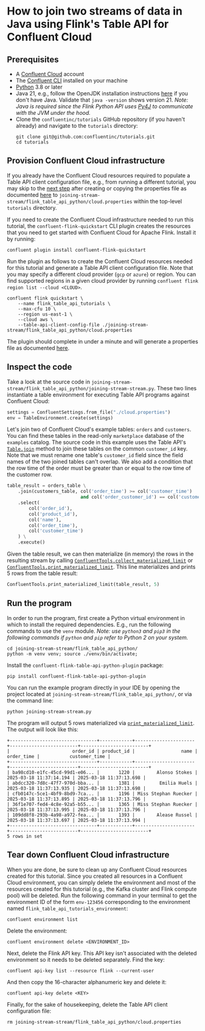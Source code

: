 <!-- title: How to join two streams of data in Python using Flink's Table API for Confluent Cloud -->
<!-- description: In this tutorial, learn how to join two streams of data in Java using Flink's Table API for Confluent Cloud, with step-by-step instructions and supporting code. -->

# How to join two streams of data in Java using Flink's Table API for Confluent Cloud

## Prerequisites

* A [Confluent Cloud](https://confluent.cloud/signup) account
* The [Confluent CLI](https://docs.confluent.io/confluent-cli/current/install.html) installed on your machine
* [Python](https://www.python.org/downloads/) 3.8 or later
* Java 21, e.g., follow the OpenJDK installation instructions [here](https://openjdk.org/install/) if you don't have Java. Validate that `java -version` shows version 21. _Note: Java is required since the Flink Python API uses [Py4J](https://www.py4j.org/) to communicate with the JVM under the hood._
* Clone the `confluentinc/tutorials` GitHub repository (if you haven't already) and navigate to the `tutorials` directory:
    ```shell
    git clone git@github.com:confluentinc/tutorials.git
    cd tutorials
    ```

## Provision Confluent Cloud infrastructure

If you already have the Confluent Cloud resources required to populate a Table API client configuration file, e.g., from running a different tutorial, you may skip to the [next step](#inspect-the-code) after creating or copying the properties file as documented [here](https://docs.confluent.io/cloud/current/flink/reference/table-api.html#properties-file) to `joining-stream-stream/flink_table_api_python/cloud.properties` within the top-level `tutorials` directory.

If you need to create the Confluent Cloud infrastructure needed to run this tutorial, the `confluent-flink-quickstart` CLI plugin creates the resources that you need to get started with Confluent Cloud for Apache Flink. Install it by running:

```shell
confluent plugin install confluent-flink-quickstart
```

Run the plugin as follows to create the Confluent Cloud resources needed for this tutorial and generate a Table API client configuration file. Note that you may specify a different cloud provider (`gcp` or `azure`) or region. You can find supported regions in a given cloud provider by running `confluent flink region list --cloud <CLOUD>`.

```shell
confluent flink quickstart \
    --name flink_table_api_tutorials \
    --max-cfu 10 \
    --region us-east-1 \
    --cloud aws \
    --table-api-client-config-file ./joining-stream-stream/flink_table_api_python/cloud.properties
```

The plugin should complete in under a minute and will generate a properties file as documented [here](https://docs.confluent.io/cloud/current/flink/reference/table-api.html#properties-file).

## Inspect the code

Take a look at the source code in `joining-stream-stream/flink_table_api_python/joining-stream-stream.py`. These two lines instantiate a table environment for executing Table API programs against Confluent Cloud:

```python
settings = ConfluentSettings.from_file("./cloud.properties")
env = TableEnvironment.create(settings)
```

Let's join two of Confluent Cloud's example tables: `orders` and `customers`. You can find these tables in the read-only `marketplace` database of the `examples` catalog. The source code in this example uses the Table API's [`Table.join`](hhttps://nightlies.apache.org/flink/flink-docs-stable/api/python/reference/pyflink.table/api/pyflink.table.Table.join.html#pyflink.table.Table.join) method to join these tables on the common `customer_id` key. Note that we must rename one table's `customer_id` field since the field names of the two joined tables can't overlap. We also add a condition that the row time of the order must be greater than or equal to the row time of the customer row.

```python
table_result = orders_table \
    .join(customers_table, col('order_time') >= col('customer_time')
                           and col('order_customer_id') == col('customer_id')) \
    .select(
        col('order_id'),
        col('product_id'),
        col('name'),
        col('order_time'),
        col('customer_time')
    ) \
    .execute()
```

Given the table result, we can then materialize (in memory) the rows in the resulting stream by calling [`ConfluentTools.collect_materialized_limit`](https://docs.confluent.io/cloud/current/flink/reference/table-api.html#confluenttools-collect-materialized-and-confluenttools-print-materialized) or [`ConfluentTools.print_materialized_limit`](https://docs.confluent.io/cloud/current/flink/reference/table-api.html#confluenttools-collect-materialized-and-confluenttools-print-materialized). This line materializes and prints 5 rows from the table result:

```python
ConfluentTools.print_materialized_limit(table_result, 5)
```

## Run the program

In order to run the program, first create a Python virtual environment in which to install the required dependencies. E.g., run the following commands to use the `venv` module. _Note: use `python3` and `pip3` in the following commands if `python` and `pip` refer to Python 2 on your system._

```shell
cd joining-stream-stream/flink_table_api_python/
python -m venv venv; source ./venv/bin/activate;
```

Install the `confluent-flink-table-api-python-plugin` package:

```shell
pip install confluent-flink-table-api-python-plugin
```

You can run the example program directly in your IDE by opening the project located at `joining-stream-stream/flink_table_api_python/`, or via the command line:

```shell
python joining-stream-stream.py
```

The program will output 5 rows materialized via [`print_materialized_limit`](https://docs.confluent.io/cloud/current/flink/reference/table-api.html#confluenttools-collect-materialized-and-confluenttools-print-materialized). The output will look like this:

```noformat
+--------------------------------+------------+----------------------+-------------------------+-------------------------+
|                       order_id | product_id |                 name |              order_time |           customer_time |
+--------------------------------+------------+----------------------+-------------------------+-------------------------+
| ba98cd10-e1fc-45cd-99d1-e06... |       1220 |        Alonso Stokes | 2025-03-18 11:37:14.194 | 2025-03-18 11:37:13.698 |
| abdcc320-7d8c-47f7-970d-bba... |       1381 |         Emilia Huels | 2025-03-18 11:37:13.935 | 2025-03-18 11:37:13.698 |
| cfb0147c-5ce1-4bf9-8bd9-7ca... |       1196 | Miss Stephan Ruecker | 2025-03-18 11:37:13.895 | 2025-03-18 11:37:13.796 |
| 36f1e707-fed4-4c8e-92a5-b55... |       1365 | Miss Stephan Ruecker | 2025-03-18 11:37:13.995 | 2025-03-18 11:37:13.796 |
| 109dd8f8-293b-4a98-a972-fea... |       1393 |        Alease Russel | 2025-03-18 11:37:13.697 | 2025-03-18 11:37:13.994 |
+--------------------------------+------------+----------------------+-------------------------+-------------------------+
5 rows in set
```

## Tear down Confluent Cloud infrastructure

When you are done, be sure to clean up any Confluent Cloud resources created for this tutorial. Since you created all resources in a Confluent Cloud environment, you can simply delete the environment and most of the resources created for this tutorial (e.g., the Kafka cluster and Flink compute pool) will be deleted. Run the following command in your terminal to get the environment ID of the form `env-123456` corresponding to the environment named `flink_table_api_tutorials_environment`:

```shell
confluent environment list
```

Delete the environment:

```shell
confluent environment delete <ENVIRONMENT_ID>
```

Next, delete the Flink API key. This API key isn't associated with the deleted environment so it needs to be deleted separately. Find the key:

```shell
confluent api-key list --resource flink --current-user
```

And then copy the 16-character alphanumeric key and delete it:
```shell
confluent api-key delete <KEY>
```

Finally, for the sake of housekeeping, delete the Table API client configuration file:

```shell
rm joining-stream-stream/flink_table_api_python/cloud.properties
```
